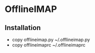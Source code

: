 OfflineIMAP
===========

## Installation
* copy offlineimap.py ~/.offlineimap.py
* copy offlineimaprc ~/.offlineimaprc
